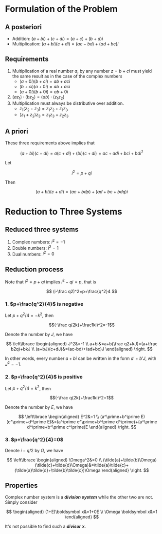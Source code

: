 # Formulation of the Problem

## A posteriori

- Addition: $(a+bi)+(c+di)=(a+c)+(b+d)i$
- Multiplication: $(a+bi)(c+di)=(ac-bd)+(ad+bc)i$

## Requirements

1. Multiplication of a real number $a$, by any number $z = b + ci$ must yield the same result as in the case of the complex numbers
   - $(a+0i)(b+ci)=ab+aci$
   - $(b+ci)(a+0i)=ab+aci$
   - $(a+0i)(b+0i)=ab+0i$
2. $(az_1)\cdot(bz_2)=(ab)\cdot(z_1z_2)$
3. Multiplication must always be distributive over addition.
   - $z_1(z_2+z_3)=z_1z_2+z_1z_3$
   - $(z_1+z_2)z_3=z_1z_3+z_2z_3$

## A priori

These three requirements above implies that

$$(a+bi)(c+di)=a(c+di)+(bi)(c+di)=ac+adi+bci+bdi^2$$

Let

$$i^2 = p+qi$$

Then

$$(a+bi)(c+di)=(ac+bdp)+(ad+bc+bdq)i$$

# Reduction to Three Systems

## Reduced three systems

1. Complex numbers: $i^2=-1$
2. Double numbers: $i^2=1$
3. Dual numbers: $i^2=0$

## Reduction process

Note that $i^2=p+qi$ implies $i^2-qi=p$, that is

$$
(i-\frac q2)^2=p+\frac{q^2}4
$$

### 1.  $p+\frac{q^2}{4}$ is negative

Let $p+q^2/4=-k^2$, then

$$(-\frac q{2k}+\frac1ki)^2=-1$$

Denote the number by $J$, we have

$$
\left\lbrace
\begin{aligned}
 J^2&=-1 \\
 a+bi&=a+b(\frac q2+kJ)=(a+\frac b2q)+bkJ \\
 (a+bJ)(c+dJ)&=(ac-bd)+(ad+bc)J
\end{aligned}
\right.
$$

In other words, every number $a + bi$ can be written in the form $a' + b' J$, with $J^2 = -1$.

### 2. $p+\frac{q^2}{4}$ is positive

Let $p+q^2/4=k^2$, then

$$(-\frac q{2k}+\frac1ki)^2=1$$

Denote the number by $E$, we have

$$
\left\lbrace
\begin{aligned}
 E^2&=1 \\
 (a^\prime+b^\prime E)(c^\prime+d^\prime E)&=(a^\prime c^\prime+b^\prime d^\prime)+(a^\prime d^\prime+b^\prime c^\prime)E
\end{aligned}
\right.
$$

### 3. $p+\frac{q^2}{4}=0$

Denote $i-q/2$ by $\Omega$, we have

$$
\left\lbrace
\begin{aligned}
 \Omega^2&=0 \\
 (\tilde{a}+\tilde{b}\Omega)(\tilde{c}+\tilde{d}\Omega)&=\tilde{a}\tilde{c}+(\tilde{a}\tilde{d}+\tilde{b}\tilde{c})\Omega
\end{aligned}
\right.
$$

## Properties

Complex number system is a ***division system*** while the other two are not. Simply consider

$$
\begin{aligned}
 (1+E)\boldsymbol x&=1+0E \\
 \Omega \boldsymbol x&=1
\end{aligned}
$$

It's not possible to find such a ***divisor*** $\boldsymbol x$.

